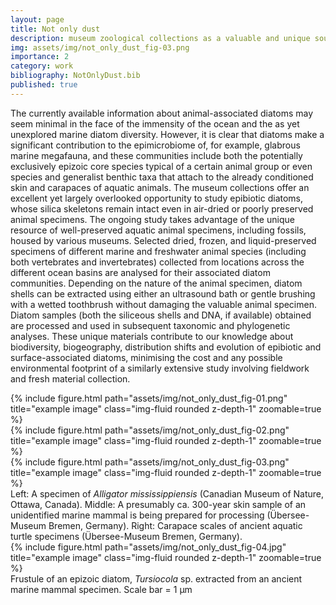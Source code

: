 ```yaml
---
layout: page
title: Not only dust
description: museum zoological collections as a valuable and unique source of epizoic diatom samples
img: assets/img/not_only_dust_fig-03.png
importance: 2
category: work
bibliography: NotOnlyDust.bib
published: true
---
```

The currently available information about animal-associated diatoms may seem minimal in the face of the immensity of the ocean and the as yet unexplored marine diatom diversity. However, it is clear that diatoms make a significant contribution to the epimicrobiome of, for example, glabrous marine megafauna, and these communities include both the potentially exclusively epizoic core species typical of a certain animal group or even species and generalist benthic taxa that attach to the already conditioned skin and carapaces of aquatic animals<d-cite key="majewska_shared_2017"></d-cite>. The museum collections offer an excellent yet largely overlooked opportunity to study epibiotic diatoms, whose silica skeletons remain intact even in air-dried or poorly preserved animal specimens.
The ongoing study takes advantage of the unique resource of well-preserved aquatic animal specimens, including fossils, housed by various museums. Selected dried, frozen, and liquid-preserved specimens of different marine and freshwater animal species (including both vertebrates and invertebrates) collected from locations across the different ocean basins are analysed for their associated diatom communities. Depending on the nature of the animal specimen, diatom shells can be extracted using either an ultrasound bath<d-cite key="majewska_craspedostauros_2018"></d-cite><d-cite key="majewska_six_2019"></d-cite> or gentle brushing with a wetted toothbrush<d-cite key="majewska_nagumoea_2021"></d-cite> without damaging the valuable animal specimen. Diatom samples (both the siliceous shells and DNA, if available) obtained are processed and used in subsequent taxonomic and phylogenetic analyses. These unique materials contribute to our knowledge about biodiversity, biogeography, distribution shifts and evolution of epibiotic and surface-associated diatoms, minimising the cost and any possible environmental footprint of a similarly extensive study involving fieldwork and fresh material collection.

<div class="row">
    <div class="col-sm mt-3 mt-md-0">
        {% include figure.html path="assets/img/not_only_dust_fig-01.png" title="example image" class="img-fluid rounded z-depth-1" zoomable=true %}
    </div>
    <div class="col-sm mt-3 mt-md-0">
        {% include figure.html path="assets/img/not_only_dust_fig-02.png" title="example image" class="img-fluid rounded z-depth-1" zoomable=true %}
    </div>
    <div class="col-sm mt-3 mt-md-0">
        {% include figure.html path="assets/img/not_only_dust_fig-03.png" title="example image" class="img-fluid rounded z-depth-1" zoomable=true %}
    </div>
</div>
<div class="caption">
Left: A specimen of <i>Alligator mississippiensis</i> (Canadian Museum of Nature, Ottawa, Canada). Middle: A presumably ca. 300-year skin sample of an unidentified marine mammal is being prepared for processing (Übersee-Museum Bremen, Germany). Right: Carapace scales of ancient aquatic turtle specimens (Übersee-Museum Bremen, Germany).
</div>
<div class="row">
    <div class="col-sm mt-3 mt-md-0">
        {% include figure.html path="assets/img/not_only_dust_fig-04.jpg" title="example image" class="img-fluid rounded z-depth-1" zoomable=true %}
    </div>
</div>
<div class="caption">
    Frustule of an epizoic diatom, <i>Tursiocola</i> sp. extracted from an ancient marine mammal specimen. Scale bar = 1 &micro;m
</div>

<d-appendix>
    <d-footnote-list></d-footnote-list>
    <d-citation-list></d-citation-list>
</d-appendix>